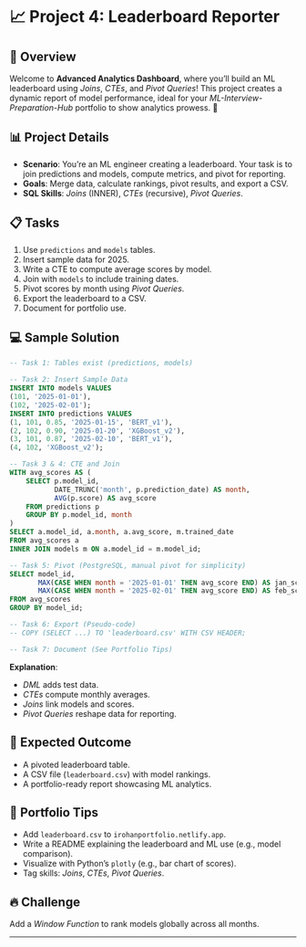 # 📈 Project 4: Leaderboard Reporter

## 🌟 Overview

Welcome to **Advanced Analytics Dashboard**, where you’ll build an ML leaderboard using *Joins*, *CTEs*, and *Pivot Queries*! This project creates a dynamic report of model performance, ideal for your *ML-Interview-Preparation-Hub* portfolio to show analytics prowess. 🚀

## 📊 Project Details

- **Scenario**: You’re an ML engineer creating a leaderboard. Your task is to join predictions and models, compute metrics, and pivot for reporting.
- **Goals**: Merge data, calculate rankings, pivot results, and export a CSV.
- **SQL Skills**: *Joins* (INNER), *CTEs* (recursive), *Pivot Queries*.

## 📋 Tasks

1. Use `predictions` and `models` tables.
2. Insert sample data for 2025.
3. Write a CTE to compute average scores by model.
4. Join with `models` to include training dates.
5. Pivot scores by month using *Pivot Queries*.
6. Export the leaderboard to a CSV.
7. Document for portfolio use.

## 💻 Sample Solution

```sql
-- Task 1: Tables exist (predictions, models)

-- Task 2: Insert Sample Data
INSERT INTO models VALUES
(101, '2025-01-01'),
(102, '2025-02-01');
INSERT INTO predictions VALUES
(1, 101, 0.85, '2025-01-15', 'BERT_v1'),
(2, 102, 0.90, '2025-01-20', 'XGBoost_v2'),
(3, 101, 0.87, '2025-02-10', 'BERT_v1'),
(4, 102, 'XGBoost_v2');

-- Task 3 & 4: CTE and Join
WITH avg_scores AS (
    SELECT p.model_id,
           DATE_TRUNC('month', p.prediction_date) AS month,
           AVG(p.score) AS avg_score
    FROM predictions p
    GROUP BY p.model_id, month
)
SELECT a.model_id, a.month, a.avg_score, m.trained_date
FROM avg_scores a
INNER JOIN models m ON a.model_id = m.model_id;

-- Task 5: Pivot (PostgreSQL, manual pivot for simplicity)
SELECT model_id,
       MAX(CASE WHEN month = '2025-01-01' THEN avg_score END) AS jan_score,
       MAX(CASE WHEN month = '2025-02-01' THEN avg_score END) AS feb_score
FROM avg_scores
GROUP BY model_id;

-- Task 6: Export (Pseudo-code)
-- COPY (SELECT ...) TO 'leaderboard.csv' WITH CSV HEADER;

-- Task 7: Document (See Portfolio Tips)
```

**Explanation**:
- *DML* adds test data.
- *CTEs* compute monthly averages.
- *Joins* link models and scores.
- *Pivot Queries* reshape data for reporting.

## 🎯 Expected Outcome

- A pivoted leaderboard table.
- A CSV file (`leaderboard.csv`) with model rankings.
- A portfolio-ready report showcasing ML analytics.

## 💼 Portfolio Tips

- Add `leaderboard.csv` to `irohanportfolio.netlify.app`.
- Write a README explaining the leaderboard and ML use (e.g., model comparison).
- Visualize with Python’s `plotly` (e.g., bar chart of scores).
- Tag skills: *Joins*, *CTEs*, *Pivot Queries*.

## 🔥 Challenge

Add a *Window Function* to rank models globally across all months.

---